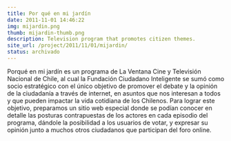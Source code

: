 ```yaml
---
title: Por qué en mi jardín
date: 2011-11-01 14:46:22
img: mijardin.png
thumb: mijardin-thumb.png
description: Television program that promotes citizen themes. 
site_url: /project/2011/11/01/mijardin/
status: archivado
---
```


Porqué en mi jardín es un programa de La Ventana Cine y Televisión Nacional de Chile, al cual la Fundación Ciudadano Inteligente se sumó como socio estratégico con el único objetivo de promover el debate y la opinión de la ciudadanía a través de internet, en asuntos que nos interesan a todos y que pueden impactar la vida cotidiana de los Chilenos. Para lograr este objetivo, preparamos un sitio web especial donde se podían conocer en detalle las posturas contrapuestas de los actores en cada episodio del programa, dándole la posibilidad a los usuarios de votar, y expresar su opinión junto a muchos otros ciudadanos que participan del foro online.
